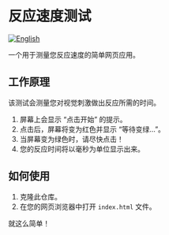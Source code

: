 # 反应速度测试

[![English](https://img.shields.io/badge/language-English-blue.svg)](README.md)

一个用于测量您反应速度的简单网页应用。

## 工作原理

该测试会测量您对视觉刺激做出反应所需的时间。

1.  屏幕上会显示 “点击开始” 的提示。
2.  点击后，屏幕将变为红色并显示 “等待变绿...”。
3.  当屏幕变为绿色时，请尽快点击！
4.  您的反应时间将以毫秒为单位显示出来。

## 如何使用

1.  克隆此仓库。
2.  在您的网页浏览器中打开 `index.html` 文件。

就这么简单！
